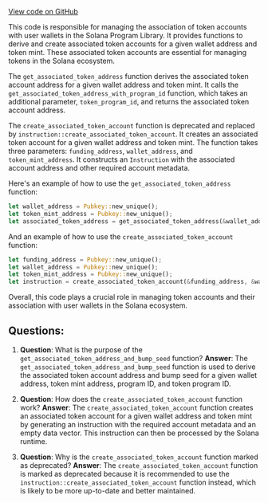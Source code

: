 [View code on GitHub](https://github.com/solana-labs/solana-program-library/associated-token-account/program/src/lib.rs)

This code is responsible for managing the association of token accounts with user wallets in the Solana Program Library. It provides functions to derive and create associated token accounts for a given wallet address and token mint. These associated token accounts are essential for managing tokens in the Solana ecosystem.

The `get_associated_token_address` function derives the associated token account address for a given wallet address and token mint. It calls the `get_associated_token_address_with_program_id` function, which takes an additional parameter, `token_program_id`, and returns the associated token account address.

The `create_associated_token_account` function is deprecated and replaced by `instruction::create_associated_token_account`. It creates an associated token account for a given wallet address and token mint. The function takes three parameters: `funding_address`, `wallet_address`, and `token_mint_address`. It constructs an `Instruction` with the associated account address and other required account metadata.

Here's an example of how to use the `get_associated_token_address` function:

```rust
let wallet_address = Pubkey::new_unique();
let token_mint_address = Pubkey::new_unique();
let associated_token_address = get_associated_token_address(&wallet_address, &token_mint_address);
```

And an example of how to use the `create_associated_token_account` function:

```rust
let funding_address = Pubkey::new_unique();
let wallet_address = Pubkey::new_unique();
let token_mint_address = Pubkey::new_unique();
let instruction = create_associated_token_account(&funding_address, &wallet_address, &token_mint_address);
```

Overall, this code plays a crucial role in managing token accounts and their association with user wallets in the Solana ecosystem.
## Questions: 
 1. **Question**: What is the purpose of the `get_associated_token_address_and_bump_seed` function?
   **Answer**: The `get_associated_token_address_and_bump_seed` function is used to derive the associated token account address and bump seed for a given wallet address, token mint address, program ID, and token program ID.

2. **Question**: How does the `create_associated_token_account` function work?
   **Answer**: The `create_associated_token_account` function creates an associated token account for a given wallet address and token mint by generating an instruction with the required account metadata and an empty data vector. This instruction can then be processed by the Solana runtime.

3. **Question**: Why is the `create_associated_token_account` function marked as deprecated?
   **Answer**: The `create_associated_token_account` function is marked as deprecated because it is recommended to use the `instruction::create_associated_token_account` function instead, which is likely to be more up-to-date and better maintained.